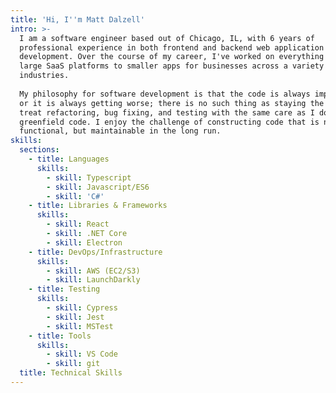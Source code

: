 ```yaml
---
title: 'Hi, I''m Matt Dalzell'
intro: >-
  I am a software engineer based out of Chicago, IL, with 6 years of
  professional experience in both frontend and backend web application
  development. Over the course of my career, I've worked on everything from
  large SaaS platforms to smaller apps for businesses across a variety of
  industries.
    
  My philosophy for software development is that the code is always improving,
  or it is always getting worse; there is no such thing as staying the same. I
  treat refactoring, bug fixing, and testing with the same care as I do writing
  greenfield code. I enjoy the challenge of constructing code that is not only
  functional, but maintainable in the long run.
skills:
  sections:
    - title: Languages
      skills:
        - skill: Typescript
        - skill: Javascript/ES6
        - skill: 'C#'
    - title: Libraries & Frameworks
      skills:
        - skill: React
        - skill: .NET Core
        - skill: Electron
    - title: DevOps/Infrastructure
      skills:
        - skill: AWS (EC2/S3)
        - skill: LaunchDarkly
    - title: Testing
      skills:
        - skill: Cypress
        - skill: Jest
        - skill: MSTest
    - title: Tools
      skills:
        - skill: VS Code
        - skill: git
  title: Technical Skills
---
```



